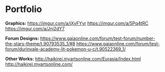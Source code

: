 # Portfolio
<b>Graphics:</b>
https://imgur.com/a/jXyFYyr
https://imgur.com/a/5Pq4tRC
https://imgur.com/a/Jnj2dY7

<b>Forum Designs:</b>
https://www.gaiaonline.com/forum/test-forum/number-the-stars-theme/t.90793535_1/#8
https://www.gaiaonline.com/forum/test-forum/durinvale-academy-lit-pokemon-u-c/t.90522369_1/

<b>Other Works:</b>
http://haikirei.myartsonline.com/Eurasia/Index.html
http://haikirei.myartsonline.com/
